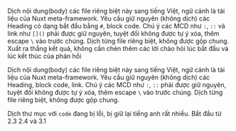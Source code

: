 Dịch nội dung(body) các file riêng biệt này sang tiếng Việt, ngữ cảnh là tài liệu của Nuxt meta-framework. Yêu cầu giữ nguyên (không dịch) các Heading có dạng bắt đầu bằng `#`, block code. Chú ý các MCD như `:`, `::` và link như `[]()` phải được giữ nguyên, tuyệt đối không được tự ý xóa, thêm escape `\` vào trước chúng. Dịch từng file riêng biệt, không được gộp chung. Xuất ra thẳng kết quả, không cần chèn thêm các lời chào hỏi lúc bắt đầu và lúc kết thúc của phản hồi

Dịch nội dung(body) các file riêng biệt này sang tiếng Việt, ngữ cảnh là tài liệu của Nuxt meta-framework. Yêu cầu giữ nguyên (không dịch) các Heading, block code, link. Chú ý các MCD như `:`, `::` phải được giữ nguyên, tuyệt đối không được tự ý xóa, thêm escape `\` vào trước chúng. Dịch từng file riêng biệt, không được gộp chung. 

Dịch thư mục với `code` đang bị lỗi, bị giữ lại tiếng anh rất nhiều. Bắt đầu từ 2.3 2.4 và 3.1
